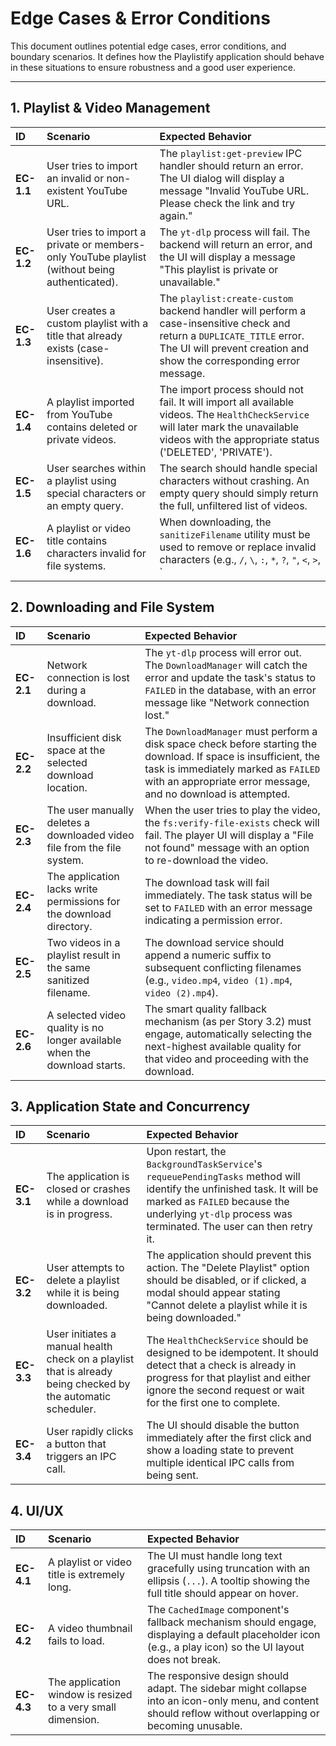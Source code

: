 # Edge Cases & Error Conditions

This document outlines potential edge cases, error conditions, and boundary scenarios. It defines how the Playlistify application should behave in these situations to ensure robustness and a good user experience.

---

## 1. Playlist & Video Management

| ID         | Scenario                                                                    | Expected Behavior                                                                                                                                                                                            |
| :--------- | :-------------------------------------------------------------------------- | :----------------------------------------------------------------------------------------------------------------------------------------------------------------------------------------------------------- |
| **EC-1.1** | User tries to import an invalid or non-existent YouTube URL.                | The `playlist:get-preview` IPC handler should return an error. The UI dialog will display a message "Invalid YouTube URL. Please check the link and try again."                                                 |
| **EC-1.2** | User tries to import a private or members-only YouTube playlist (without being authenticated). | The `yt-dlp` process will fail. The backend will return an error, and the UI will display a message "This playlist is private or unavailable."                                                              |
| **EC-1.3** | User creates a custom playlist with a title that already exists (case-insensitive). | The `playlist:create-custom` backend handler will perform a case-insensitive check and return a `DUPLICATE_TITLE` error. The UI will prevent creation and show the corresponding error message.                |
| **EC-1.4** | A playlist imported from YouTube contains deleted or private videos.        | The import process should not fail. It will import all available videos. The `HealthCheckService` will later mark the unavailable videos with the appropriate status ('DELETED', 'PRIVATE').                    |
| **EC-1.5** | User searches within a playlist using special characters or an empty query. | The search should handle special characters without crashing. An empty query should simply return the full, unfiltered list of videos.                                                                       |
| **EC-1.6** | A playlist or video title contains characters invalid for file systems.     | When downloading, the `sanitizeFilename` utility must be used to remove or replace invalid characters (e.g., `/`, `\`, `:`, `*`, `?`, `"`, `<`, `>`, `|`) before saving the file.                                  |

## 2. Downloading and File System

| ID         | Scenario                                                                    | Expected Behavior                                                                                                                                                                                            |
| :--------- | :-------------------------------------------------------------------------- | :----------------------------------------------------------------------------------------------------------------------------------------------------------------------------------------------------------- |
| **EC-2.1** | Network connection is lost during a download.                               | The `yt-dlp` process will error out. The `DownloadManager` will catch the error and update the task's status to `FAILED` in the database, with an error message like "Network connection lost."                |
| **EC-2.2** | Insufficient disk space at the selected download location.                  | The `DownloadManager` must perform a disk space check before starting the download. If space is insufficient, the task is immediately marked as `FAILED` with an appropriate error message, and no download is attempted. |
| **EC-2.3** | The user manually deletes a downloaded video file from the file system.     | When the user tries to play the video, the `fs:verify-file-exists` check will fail. The player UI will display a "File not found" message with an option to re-download the video.                               |
| **EC-2.4** | The application lacks write permissions for the download directory.         | The download task will fail immediately. The task status will be set to `FAILED` with an error message indicating a permission error.                                                                        |
| **EC-2.5** | Two videos in a playlist result in the same sanitized filename.             | The download service should append a numeric suffix to subsequent conflicting filenames (e.g., `video.mp4`, `video (1).mp4`, `video (2).mp4`).                                                                  |
| **EC-2.6** | A selected video quality is no longer available when the download starts.   | The smart quality fallback mechanism (as per Story 3.2) must engage, automatically selecting the next-highest available quality for that video and proceeding with the download.                               |

## 3. Application State and Concurrency

| ID         | Scenario                                                                    | Expected Behavior                                                                                                                                                                                            |
| :--------- | :-------------------------------------------------------------------------- | :----------------------------------------------------------------------------------------------------------------------------------------------------------------------------------------------------------- |
| **EC-3.1** | The application is closed or crashes while a download is in progress.       | Upon restart, the `BackgroundTaskService`'s `requeuePendingTasks` method will identify the unfinished task. It will be marked as `FAILED` because the underlying `yt-dlp` process was terminated. The user can then retry it. |
| **EC-3.2** | User attempts to delete a playlist while it is being downloaded.            | The application should prevent this action. The "Delete Playlist" option should be disabled, or if clicked, a modal should appear stating "Cannot delete a playlist while it is being downloaded."           |
| **EC-3.3** | User initiates a manual health check on a playlist that is already being checked by the automatic scheduler. | The `HealthCheckService` should be designed to be idempotent. It should detect that a check is already in progress for that playlist and either ignore the second request or wait for the first one to complete. |
| **EC-3.4** | User rapidly clicks a button that triggers an IPC call.                     | The UI should disable the button immediately after the first click and show a loading state to prevent multiple identical IPC calls from being sent.                                                            |

## 4. UI/UX

| ID         | Scenario                                                                    | Expected Behavior                                                                                                                                                                                            |
| :--------- | :-------------------------------------------------------------------------- | :----------------------------------------------------------------------------------------------------------------------------------------------------------------------------------------------------------- |
| **EC-4.1** | A playlist or video title is extremely long.                                | The UI must handle long text gracefully using truncation with an ellipsis (`...`). A tooltip showing the full title should appear on hover.                                                                 |
| **EC-4.2** | A video thumbnail fails to load.                                            | The `CachedImage` component's fallback mechanism should engage, displaying a default placeholder icon (e.g., a play icon) so the UI layout does not break.                                                      |
| **EC-4.3** | The application window is resized to a very small dimension.                | The responsive design should adapt. The sidebar might collapse into an icon-only menu, and content should reflow without overlapping or becoming unusable.                                                     |